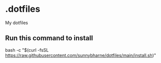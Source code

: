 # .dotfiles
My dotfiles

## Run this command to install
bash -c "$(curl -fsSL https://raw.githubusercontent.com/sunnybharne/dotfiles/main/install.sh)"

